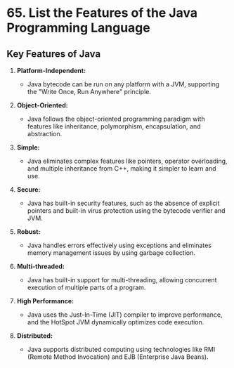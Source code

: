 # 65. List the Features of the Java Programming Language


## Key Features of Java

1. **Platform-Independent:**
   - Java bytecode can be run on any platform with a JVM, supporting the "Write Once, Run Anywhere" principle.

2. **Object-Oriented:**
   - Java follows the object-oriented programming paradigm with features like inheritance, polymorphism, encapsulation, and abstraction.

3. **Simple:**
   - Java eliminates complex features like pointers, operator overloading, and multiple inheritance from C++, making it simpler to learn and use.

4. **Secure:**
   - Java has built-in security features, such as the absence of explicit pointers and built-in virus protection using the bytecode verifier and JVM.

5. **Robust:**
   - Java handles errors effectively using exceptions and eliminates memory management issues by using garbage collection.

6. **Multi-threaded:**
   - Java has built-in support for multi-threading, allowing concurrent execution of multiple parts of a program.

7. **High Performance:**
   - Java uses the Just-In-Time (JIT) compiler to improve performance, and the HotSpot JVM dynamically optimizes code execution.

8. **Distributed:**
   - Java supports distributed computing using technologies like RMI (Remote Method Invocation) and EJB (Enterprise Java Beans).
